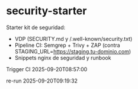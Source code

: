 ﻿# security-starter

Starter kit de seguridad:
- VDP (SECURITY.md y /.well-known/security.txt)
- Pipeline CI: Semgrep + Trivy + ZAP (contra STAGING_URL=https://staging.tu-dominio.com)
- Snippets nginx de seguridad y runbook

Trigger CI 2025-09-20T08:57:00

re-run 2025-09-20T09:19:32
